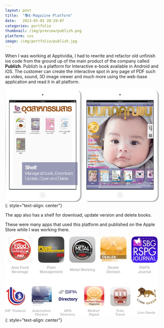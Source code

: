 ```yaml
---
layout: post
title:  "📚E-Magazine Platform"
date:   2013-05-01 20:29:07
categories: portfolio
thumbnail: /img/preview/publizh.png
platform: ios
image: /img/portfolio/publizh.jpg
---
```


When I was working at Apptividia, I had to rewrite and refactor old unfinish ios code from the ground up of the main product of the company called **Publizh**. Publizh is a platform for Interactive e-book available in Android and iOS. The customer can create the interactive spot in any page of PDF such as video, sound, 3D image viewer and much more using the web-base application and read it in all platform.

![image](/img/portfolio/publizh1.jpg)
{: style="text-align: center"}

The app also has a shelf for download, update version and delete books.

These were many apps that used this platform and published on the Apple Store while I was working there.

![image](/img/portfolio/publizh2.jpg)
{: style="text-align: center"}
